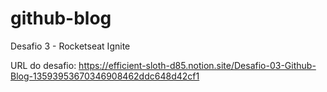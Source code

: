 # github-blog
Desafio 3 - Rocketseat Ignite

URL do desafio:
https://efficient-sloth-d85.notion.site/Desafio-03-Github-Blog-13593953670346908462ddc648d42cf1

